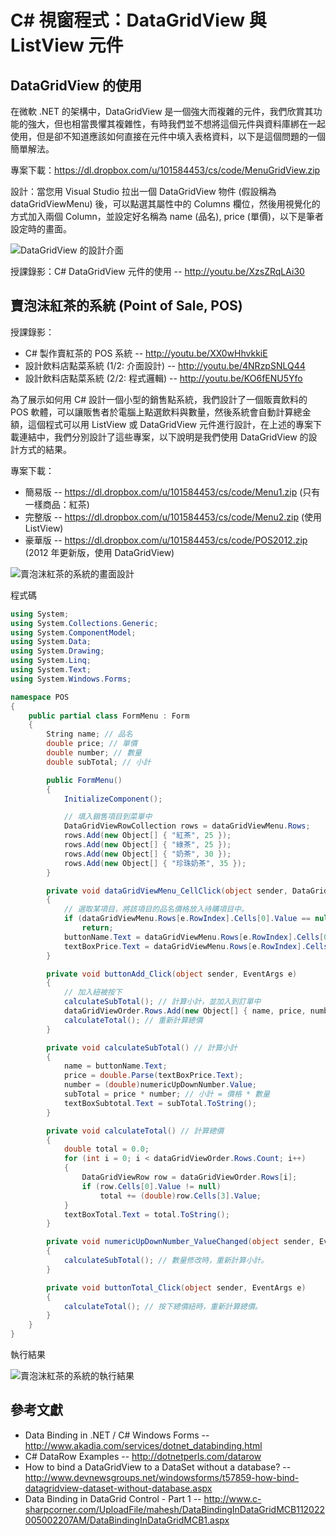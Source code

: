 # C# 視窗程式：DataGridView 與 ListView 元件

## DataGridView 的使用

在微軟 .NET 的架構中，DataGridView 是一個強大而複雜的元件，我們欣賞其功能的強大，但也相當畏懼其複雜性，有時我們並不想將這個元件與資料庫綁在一起使用，但是卻不知道應該如何直接在元件中填入表格資料，以下是這個問題的一個簡單解法。

專案下載：<https://dl.dropbox.com/u/101584453/cs/code/MenuGridView.zip>

設計：當您用 Visual Studio 拉出一個 DataGridView 物件 (假設稱為 dataGridViewMenu) 後，可以點選其屬性中的 Columns 欄位，然後用視覺化的方式加入兩個 Column，並設定好名稱為 name (品名), price (單價)，以下是筆者設定時的畫面。

![DataGridView 的設計介面](MenuGridViewColumn.png)

授課錄影：C# DataGridView 元件的使用 -- <http://youtu.be/XzsZRqLAi30>

## 賣泡沫紅茶的系統 (Point of Sale, POS)

授課錄影：

* C# 製作賣紅茶的 POS 系統 -- <http://youtu.be/XX0wHhvkkiE>
* 設計飲料店點菜系統 (1/2: 介面設計) -- <http://youtu.be/4NRzpSNLQ44>
* 設計飲料店點菜系統 (2/2: 程式邏輯) -- <http://youtu.be/KO6fENU5Yfo>

為了展示如何用 C# 設計一個小型的銷售點系統，我們設計了一個販賣飲料的 POS 軟體，可以讓販售者於電腦上點選飲料與數量，然後系統會自動計算總金額，這個程式可以用 ListView 或 DataGridView 元件進行設計，在上述的專案下載連結中，我們分別設計了這些專案，以下說明是我們使用 DataGridView 的設計方式的結果。

專案下載：

* 簡易版 -- <https://dl.dropbox.com/u/101584453/cs/code/Menu1.zip> (只有一樣商品：紅茶)
* 完整版 -- <https://dl.dropbox.com/u/101584453/cs/code/Menu2.zip> (使用 ListView)
* 豪華版 -- <https://dl.dropbox.com/u/101584453/cs/code/POS2012.zip> (2012 年更新版，使用 DataGridView)

![賣泡沫紅茶的系統的畫面設計](MenuDesign.png)

程式碼

```CS
using System;
using System.Collections.Generic;
using System.ComponentModel;
using System.Data;
using System.Drawing;
using System.Linq;
using System.Text;
using System.Windows.Forms;

namespace POS
{
    public partial class FormMenu : Form
    {
        String name; // 品名
        double price; // 單價
        double number; // 數量
        double subTotal; // 小計

        public FormMenu()
        {
            InitializeComponent();

            // 填入銷售項目到菜單中
            DataGridViewRowCollection rows = dataGridViewMenu.Rows;
            rows.Add(new Object[] { "紅茶", 25 }); 
            rows.Add(new Object[] { "綠茶", 25 });
            rows.Add(new Object[] { "奶茶", 30 });
            rows.Add(new Object[] { "珍珠奶茶", 35 });
        }

        private void dataGridViewMenu_CellClick(object sender, DataGridViewCellEventArgs e)
        {
            // 選取某項目，將該項目的品名價格放入待購項目中。
            if (dataGridViewMenu.Rows[e.RowIndex].Cells[0].Value == null)
                return;
            buttonName.Text = dataGridViewMenu.Rows[e.RowIndex].Cells[0].Value.ToString();
            textBoxPrice.Text = dataGridViewMenu.Rows[e.RowIndex].Cells[1].Value.ToString();
        }

        private void buttonAdd_Click(object sender, EventArgs e)
        {
            // 加入紐被按下
            calculateSubTotal(); // 計算小計，並加入到訂單中
            dataGridViewOrder.Rows.Add(new Object[] { name, price, number, subTotal }); 
            calculateTotal(); // 重新計算總價
        }

        private void calculateSubTotal() // 計算小計
        {
            name = buttonName.Text;
            price = double.Parse(textBoxPrice.Text);
            number = (double)numericUpDownNumber.Value;
            subTotal = price * number; // 小計 = 價格 * 數量
            textBoxSubtotal.Text = subTotal.ToString();
        }

        private void calculateTotal() // 計算總價
        {
            double total = 0.0;
            for (int i = 0; i < dataGridViewOrder.Rows.Count; i++)
            {
                DataGridViewRow row = dataGridViewOrder.Rows[i];
                if (row.Cells[0].Value != null)
                    total += (double)row.Cells[3].Value;
            }
            textBoxTotal.Text = total.ToString();
        }

        private void numericUpDownNumber_ValueChanged(object sender, EventArgs e)
        {
            calculateSubTotal(); // 數量修改時，重新計算小計。
        }

        private void buttonTotal_Click(object sender, EventArgs e)
        {
            calculateTotal(); // 按下總價紐時，重新計算總價。
        }
    }
}
```

執行結果

![賣泡沫紅茶的系統的執行結果](MenuRun.png)

## 參考文獻
* Data Binding in .NET / C# Windows Forms -- <http://www.akadia.com/services/dotnet_databinding.html>
* C# DataRow Examples -- <http://dotnetperls.com/datarow>
* How to bind a DataGridView to a DataSet without a database? -- <http://www.devnewsgroups.net/windowsforms/t57859-how-bind-datagridview-dataset-without-database.aspx>
* Data Binding in DataGrid Control - Part 1 -- <http://www.c-sharpcorner.com/UploadFile/mahesh/DataBindingInDataGridMCB112022005002207AM/DataBindingInDataGridMCB1.aspx>

